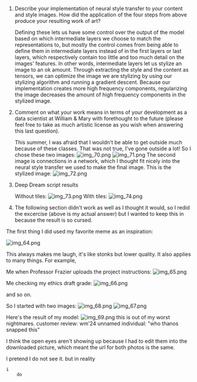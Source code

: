 1. Describe your implementation of neural style transfer to your content and style images.
How did the application of the four steps from above produce your resulting work of art? 
       
   Defining these lets us have some control over the output of the model based on which intermediate layers we choose to match the representations to, but mostly the control comes from 
    being able to define them in intermediate layers instead of in the first layers or last layers, which respectively contain too little and too much detail on the images' features.
   In other words, intermediate layers let us stylize an image to an ok amount.
   Through extracting the style and the content as tensors, we can optimize the image we are stylizing by using our stylizing algorithm and running a gradient descent.
   Because our implementation creates more high frequency components, regularizing the image decreases the amount of high frequency components in the stylized image.
2. Comment on what your work means in terms of your development as a data scientist at William & Mary with forethought to the future (please feel free to take as much artistic license as you wish when answering this last question).
   
   This summer, I was afraid that I wouldn't be able to get outside much because of these classes. That was not true, I've gone outside a lot! 
   So I chose these two images:
   ![img_70.png](img_70.png)
   ![img_71.png](img_71.png)
   The second image is connections in a network, which I thought fit nicely into the neural style transfer we used to make the final image.
   This is the stylized image:
   ![img_72.png](img_72.png)
3. Deep Dream script results
   
   Without tiles:
   ![img_73.png](img_73.png)
   With tiles:
   ![img_74.png](img_74.png)
4. The following section didn't work as well as I thought it would, so I redid the excercise (above is my actual answer) but I wanted to keep this in because the result is so cursed.

The first thing I did used my favorite meme as an inspiration:

![img_64.png](img_64.png)

This always makes me laugh, it's like stonks but lower quality. It also applies to many things.
For example,

Me when Professor Frazier uploads the project instructions:
![img_65.png](img_65.png)

Me checking my ethics draft grade:
![img_66.png](img_66.png)

and so on.

So I started with two images:
![img_68.png](img_68.png)
![img_67.png](img_67.png)

Here's the result of my model:
![img_69.png](img_69.png)
this is out of my worst nightmares. 
customer review: wm'24 unnamed individual: "who thanos snapped this"

I think the open eyes aren't showing up because I had to edit them into the downloaded picture, which meant the url for both photos is the same.

I pretend I do not see it. but in reality

    i 
        do